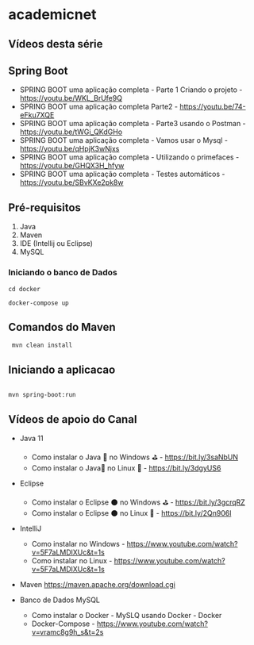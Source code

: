 # academicnet


## Vídeos desta série

## Spring Boot
- SPRING  BOOT uma aplicação completa - Parte 1 Criando o projeto - https://youtu.be/WKL_BrUfe9Q
- SPRING  BOOT uma aplicação completa Parte2 - https://youtu.be/74-eFku7XQE
- SPRING  BOOT uma aplicação completa - Parte3 usando o Postman - https://youtu.be/tWGi_QKdGHo
- SPRING  BOOT uma aplicação completa - Vamos usar o Mysql - https://youtu.be/qHpjK3wNjxs
- SPRING BOOT uma aplicação completa - Utilizando o primefaces - https://youtu.be/GHQX3H_hfyw
- SPRING  BOOT uma aplicação completa - Testes automáticos - https://youtu.be/SBvKXe2pk8w


## Pré-requisitos

1. Java
1. Maven
1. IDE (Intellij ou Eclipse)
1. MySQL



### Iniciando o banco de Dados

```
cd docker

docker-compose up

```


## Comandos do Maven

``` mvn clean install```

## Iniciando a aplicacao

```

mvn spring-boot:run

```


## Vídeos de apoio do Canal 

- Java 11
   - Como instalar o Java 🍵 no Windows ⛳ - https://bit.ly/3saNbUN
   - Como instalar o Java🍵 no Linux 🐧 - https://bit.ly/3dgyUS6

- Eclipse   
   - Como instalar o Eclipse 🌑 no Windows ⛳ - https://bit.ly/3gcrqRZ  
   - Como instalar o Eclipse 🌑 no Linux 🐧 - https://bit.ly/2Qn906l
   
- IntelliJ
  - Como instalar no Windows -  https://www.youtube.com/watch?v=5F7aLMDlXUc&t=1s
  - Como instalar no Linux - https://www.youtube.com/watch?v=5F7aLMDlXUc&t=1s
  

- Maven
    https://maven.apache.org/download.cgi
    
- Banco de Dados MySQL
    - Como instalar o Docker - MySLQ usando Docker -  Docker
    - Docker-Compose - https://www.youtube.com/watch?v=vramc8g9h_s&t=2s
